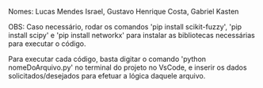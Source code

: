 Nomes: Lucas Mendes Israel, Gustavo Henrique Costa, Gabriel Kasten

OBS: Caso necessário, rodar os comandos 'pip install scikit-fuzzy', 'pip install scipy' e 'pip install networkx' para instalar as bibliotecas necessárias para executar o código.

Para executar cada código, basta digitar o comando 'python nomeDoArquivo.py' no terminal do projeto no VsCode, e inserir os dados solicitados/desejados para efetuar a lógica daquele arquivo.

